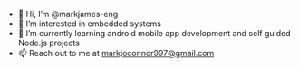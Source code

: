 - 👋 Hi, I’m @markjames-eng
- 👀 I’m interested in embedded systems
- 🌱 I’m currently learning android mobile app development and self guided Node.js projects 
- 📫 Reach out to me at markjoconnor997@gmail.com

<!---
markjames-eng/markjames-eng is a ✨ special ✨ repository because its `README.md` (this file) appears on your GitHub profile.
You can click the Preview link to take a look at your changes.
--->


